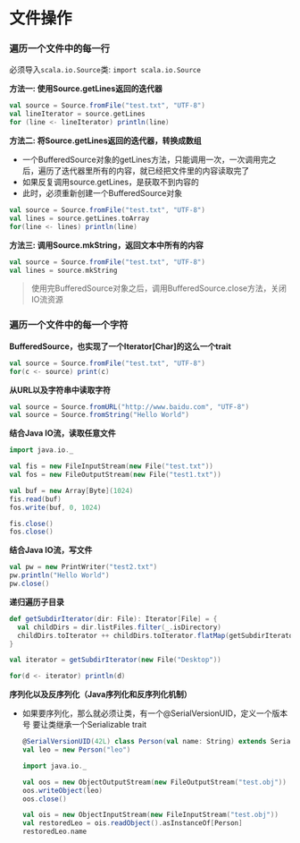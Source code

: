 # 文件操作

### 遍历一个文件中的每一行

必须导入`scala.io.Source`类: `import scala.io.Source`

**方法一: 使用Source.getLines返回的迭代器**

```scala
val source = Source.fromFile("test.txt", "UTF-8")
val lineIterator = source.getLines
for (line <- lineIterator) println(line)
```

**方法二: 将Source.getLines返回的迭代器，转换成数组**

- 一个BufferedSource对象的getLines方法，只能调用一次，一次调用完之后，遍历了迭代器里所有的内容，就已经把文件里的内容读取完了
- 如果反复调用source.getLines，是获取不到内容的
- 此时，必须重新创建一个BufferedSource对象

```scala
val source = Source.fromFile("test.txt", "UTF-8")
val lines = source.getLines.toArray
for(line <- lines) println(line)
```

**方法三: 调用Source.mkString，返回文本中所有的内容**

```scala
val source = Source.fromFile("test.txt", "UTF-8")
val lines = source.mkString
```

> 使用完BufferedSource对象之后，调用BufferedSource.close方法，关闭IO流资源

### 遍历一个文件中的每一个字符

**BufferedSource，也实现了一个Iterator[Char]的这么一个trait**

```scala
val source = Source.fromFile("test.txt", "UTF-8")
for(c <- source) print(c)
```

**从URL以及字符串中读取字符**

```scala
val source = Source.fromURL("http://www.baidu.com", "UTF-8")
val source = Source.fromString("Hello World")
```

**结合Java IO流，读取任意文件**

```scala
import java.io._

val fis = new FileInputStream(new File("test.txt"))
val fos = new FileOutputStream(new File("test1.txt"))

val buf = new Array[Byte](1024)
fis.read(buf)
fos.write(buf, 0, 1024)

fis.close()
fos.close()

```

**结合Java IO流，写文件**

```scala
val pw = new PrintWriter("test2.txt")
pw.println("Hello World")
pw.close()
```

**递归遍历子目录**

```scala
def getSubdirIterator(dir: File): Iterator[File] = {
  val childDirs = dir.listFiles.filter(_.isDirectory)
  childDirs.toIterator ++ childDirs.toIterator.flatMap(getSubdirIterator _)
}

val iterator = getSubdirIterator(new File("Desktop"))

for(d <- iterator) println(d)
```

**序列化以及反序列化（Java序列化和反序列化机制）**

- 如果要序列化，那么就必须让类，有一个@SerialVersionUID，定义一个版本号
  要让类继承一个Serializable trait

  ```scala
  @SerialVersionUID(42L) class Person(val name: String) extends Serializable
  val leo = new Person("leo")
  
  import java.io._
  
  val oos = new ObjectOutputStream(new FileOutputStream("test.obj"))
  oos.writeObject(leo)
  oos.close()
  
  val ois = new ObjectInputStream(new FileInputStream("test.obj"))
  val restoredLeo = ois.readObject().asInstanceOf[Person]
  restoredLeo.name
  ```
